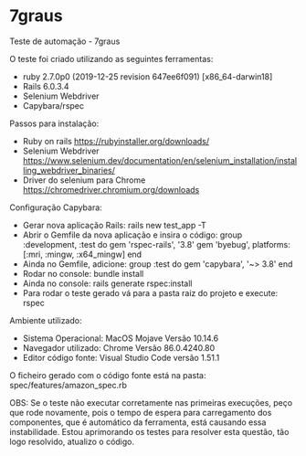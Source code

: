 # 7graus
Teste de automação - 7graus

O teste foi criado utilizando as seguintes ferramentas:
- ruby 2.7.0p0 (2019-12-25 revision 647ee6f091) [x86_64-darwin18]
- Rails 6.0.3.4
- Selenium Webdriver
- Capybara/rspec

Passos para instalação:
- Ruby on rails https://rubyinstaller.org/downloads/
- Selenium Webdriver https://www.selenium.dev/documentation/en/selenium_installation/installing_webdriver_binaries/
- Driver do selenium para Chrome https://chromedriver.chromium.org/downloads

Configuração Capybara:
- Gerar nova aplicação Rails: rails new test_app -T
- Abrir o Gemfile da nova aplicação e insira o código:
group :development, :test do
  gem 'rspec-rails', '3.8'
  gem 'byebug', platforms: [:mri, :mingw, :x64_mingw]
end
- Ainda no Gemfile, adicione:
group :test do
  gem 'capybara', '~> 3.8'
end
- Rodar no console: bundle install
- Ainda no console: rails generate rspec:install
- Para rodar o teste gerado vá para a pasta raiz do projeto e execute: rspec

Ambiente utilizado:
- Sistema Operacional: MacOS Mojave Versão 10.14.6
- Navegador utilizado: Chrome Versão 86.0.4240.80
- Editor código fonte: Visual Studio Code versão 1.51.1

O ficheiro gerado com o código fonte está na pasta: spec/features/amazon_spec.rb

OBS: Se o teste não executar corretamente nas primeiras execuções, peço que rode novamente, pois o tempo de espera para carregamento dos componentes, que é automático da ferramenta, está causando essa instabilidade. Estou aprimorando os testes para resolver esta questão, tão logo resolvido, atualizo o código.


